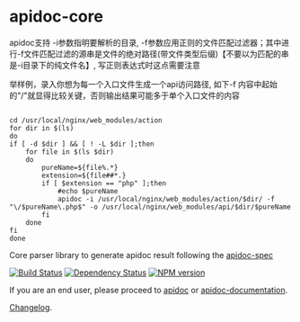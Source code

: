 # apidoc-core

apidoc支持 -i参数指明要解析的目录, -f参数应用正则的文件匹配过滤器；其中进行-f文件匹配过滤的源串是文件的绝对路径(带文件类型后缀)【不要以为匹配的串是-i目录下的纯文件名】, 写正则表达式时这点需要注意

举样例，录入你想为每一个入口文件生成一个api访问路径, 如下-f 内容中起始的"\/"就显得比较关键，否则输出结果可能多于单个入口文件的内容

<pre><code>
cd /usr/local/nginx/web_modules/action
for dir in $(ls)
do
if [ -d $dir ] && [ ! -L $dir ];then
    for file in $(ls $dir)
    do
        pureName=${file%.*}
        extension=${file##*.}
        if [ $extension == "php" ];then
            #echo $pureName
            apidoc -i /usr/local/nginx/web_modules/action/$dir/ -f "\/$pureName\.php$" -o /usr/local/nginx/web_modules/api/$dir/$pureName
        fi
    done
fi
done
</code></pre>

Core parser library to generate apidoc result following the [apidoc-spec](https://github.com/apidoc/apidoc-spec)

[![Build Status](https://travis-ci.org/apidoc/apidoc-core.svg?branch=master)](https://travis-ci.org/apidoc/apidoc-core)
[![Dependency Status](https://david-dm.org/apidoc/apidoc-core.svg)](https://david-dm.org/apidoc/apidoc-core)
[![NPM version](https://badge.fury.io/js/apidoc-core.svg)](http://badge.fury.io/js/apidoc-core)

If you are an end user, please proceed to [apidoc](https://github.com/apidoc/apidoc) or [apidoc-documentation](http://apidocjs.com).

[Changelog](https://github.com/apidoc/apidoc/blob/master/CHANGELOG.md).
